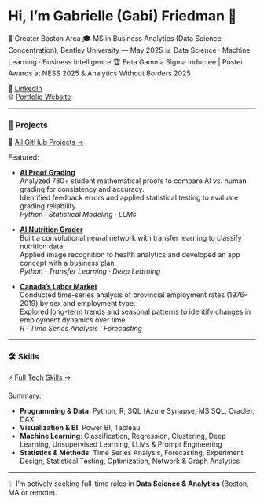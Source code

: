 # Hi, I’m Gabrielle (Gabi) Friedman 👋

📍 Greater Boston Area
🎓 MS in Business Analytics (Data Science Concentration), Bentley University — May 2025
📊 Data Science · Machine Learning · Business Intelligence 
🏆 Beta Gamma Sigma inductee | Poster Awards at NESS 2025 & Analytics Without Borders 2025  

💼 [LinkedIn](https://www.linkedin.com/in/gabriellefriedman)  
🌐 [Portfolio Website](https://gfriedman77.github.io)  

---

### 🔬 Projects

🐙 [All GitHub Projects →](https://gfriedman77.github.io/projects/) 

Featured:
- [**AI Proof Grading**](https://gfriedman77.github.io/project/research/)  
  Analyzed 780+ student mathematical proofs to compare AI vs. human grading for consistency and accuracy.  
  Identified feedback errors and applied statistical testing to evaluate grading reliability.  
  *Python · Statistical Modeling · LLMs*
  
- [**AI Nutrition Grader**](https://gfriedman77.github.io/project/cnn/)  
  Built a convolutional neural network with transfer learning to classify nutrition data.  
  Applied image recognition to health analytics and developed an app concept with a business plan.  
  *Python · Transfer Learning · Deep Learning*

- [**Canada’s Labor Market**](https://gfriedman77.github.io/project/time-series/)  
  Conducted time-series analysis of provincial employment rates (1976–2019) by sex and employment type.  
  Explored long-term trends and seasonal patterns to identify changes in employment dynamics over time.  
  *R · Time Series Analysis · Forecasting*



---

### 🛠️ Skills

⚡ [Full Tech Skills →](https://gfriedman77.github.io/skills/)

Summary:
- **Programming & Data**: Python, R, SQL (Azure Synapse, MS SQL, Oracle), DAX  
- **Visualization & BI**: Power BI, Tableau  
- **Machine Learning**: Classification, Regression, Clustering, Deep Learning, Unsupervised Learning, LLMs & Prompt Engineering 
- **Statistics & Methods**: Time Series Analysis, Forecasting, Experiment Design, Statistical Testing, Optimization, Network & Graph Analytics




---

✨ I’m actively seeking full-time roles in **Data Science & Analytics** (Boston, MA or remote).  
